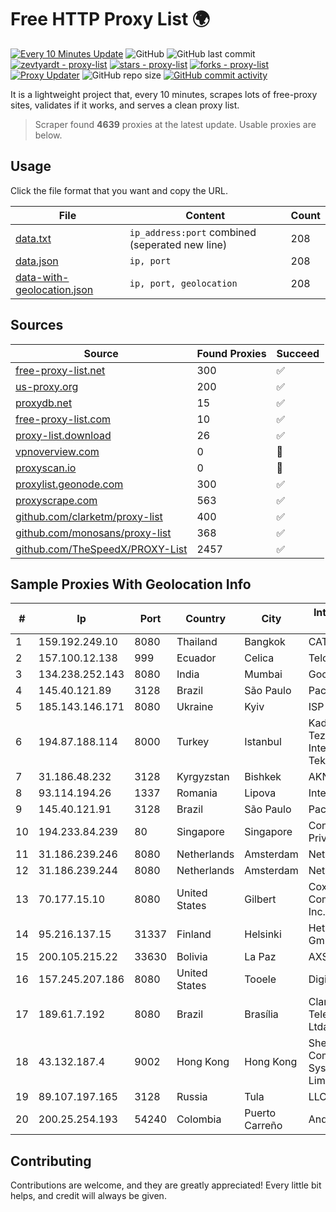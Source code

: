 
# Free HTTP Proxy List 🌍

[![Every 10 Minutes Update](https://github.com/mertguvencli/http-proxy-list/actions/workflows/main.yml/badge.svg?branch=main)](https://github.com/mertguvencli/http-proxy-list/actions/workflows/main.yml)
![GitHub](https://img.shields.io/github/license/mertguvencli/http-proxy-list)
![GitHub last commit](https://img.shields.io/github/last-commit/mertguvencli/http-proxy-list)
[![zevtyardt - proxy-list](https://img.shields.io/static/v1?label=zevtyardt&message=proxy-list&color=blue&logo=github)](https://github.com/zevtyardt/proxy-list "Go to GitHub repo")
[![stars - proxy-list](https://img.shields.io/github/stars/zevtyardt/proxy-list?style=social)](https://github.com/zevtyardt/proxy-list)
[![forks - proxy-list](https://img.shields.io/github/forks/zevtyardt/proxy-list?style=social)](https://github.com/zevtyardt/proxy-list)
[![Proxy Updater](https://github.com/zevtyardt/proxy-list/workflows/Proxy%20Updater/badge.svg)](https://github.com/zevtyardt/proxy-list/actions?query=workflow:"Proxy+Updater")
![GitHub repo size](https://img.shields.io/github/repo-size/zevtyardt/proxy-list)
[![GitHub commit activity](https://img.shields.io/github/commit-activity/m/zevtyardt/proxy-list?logo=commits)](https://github.com/zevtyardt/proxy-list/commits/main)

It is a lightweight project that, every 10 minutes, scrapes lots of free-proxy sites, validates if it works, and serves a clean proxy list.

> Scraper found **4639** proxies at the latest update. Usable proxies are below.

## Usage

Click the file format that you want and copy the URL.

|File|Content|Count|
|----|-------|-----|
|[data.txt](https://raw.githubusercontent.com/mertguvencli/http-proxy-list/main/proxy-list/data.txt)|`ip_address:port` combined (seperated new line)|208|
|[data.json](https://raw.githubusercontent.com/mertguvencli/http-proxy-list/main/proxy-list/data.json)|`ip, port`|208|
|[data-with-geolocation.json](https://raw.githubusercontent.com/mertguvencli/http-proxy-list/main/proxy-list/data-with-geolocation.json)|`ip, port, geolocation`|208|

## Sources

|Source|Found Proxies|Succeed|
|------|-------------|-------|
|[free-proxy-list.net](https://free-proxy-list.net)|300|✅|
|[us-proxy.org](https://www.us-proxy.org)|200|✅|
|[proxydb.net](http://proxydb.net)|15|✅|
|[free-proxy-list.com](https://free-proxy-list.com/?page=&port=&type%5B%5D=http&type%5B%5D=https&up_time=0&search=Search)|10|✅|
|[proxy-list.download](https://www.proxy-list.download/HTTP)|26|✅|
|[vpnoverview.com](https://vpnoverview.com/privacy/anonymous-browsing/free-proxy-servers)|0|🚫|
|[proxyscan.io](https://www.proxyscan.io)|0|🚫|
|[proxylist.geonode.com](https://proxylist.geonode.com/api/proxy-list?limit=300&page=1&sort_by=lastChecked&sort_type=desc&protocols=http,https)|300|✅|
|[proxyscrape.com](https://api.proxyscrape.com/v2/?request=displayproxies&protocol=http&timeout=10000&country=all&ssl=all&anonymity=all)|563|✅|
|[github.com/clarketm/proxy-list](https://raw.githubusercontent.com/clarketm/proxy-list/master/proxy-list-raw.txt)|400|✅|
|[github.com/monosans/proxy-list](https://raw.githubusercontent.com/monosans/proxy-list/main/proxies/http.txt)|368|✅|
|[github.com/TheSpeedX/PROXY-List](https://raw.githubusercontent.com/TheSpeedX/PROXY-List/master/http.txt)|2457|✅|


## Sample Proxies With Geolocation Info

|#|Ip|Port|Country|City|Internet Service Provider|
|-|--|----|-------|----|-------------------------|
|1|159.192.249.10|8080|Thailand|Bangkok|CAT-BB|
|2|157.100.12.138|999|Ecuador|Celica|Telconet S.A|
|3|134.238.252.143|8080|India|Mumbai|Google LLC|
|4|145.40.121.89|3128|Brazil|São Paulo|Packet Host, Inc.|
|5|185.143.146.171|8080|Ukraine|Kyiv|ISP UTELS|
|6|194.87.188.114|8000|Turkey|Istanbul|Kadir Huseyin Tezcan Nosspeed Internet Teknolojileri|
|7|31.186.48.232|3128|Kyrgyzstan|Bishkek|AKNET Ltd.|
|8|93.114.194.26|1337|Romania|Lipova|Interkvm Host SRL|
|9|145.40.121.91|3128|Brazil|São Paulo|Packet Host, Inc.|
|10|194.233.84.239|80|Singapore|Singapore|Contabo Asia Private Limited|
|11|31.186.239.246|8080|Netherlands|Amsterdam|NetSkope Inc|
|12|31.186.239.244|8080|Netherlands|Amsterdam|NetSkope Inc|
|13|70.177.15.10|8080|United States|Gilbert|Cox Communications Inc.|
|14|95.216.137.15|31337|Finland|Helsinki|Hetzner Online GmbH|
|15|200.105.215.22|33630|Bolivia|La Paz|AXS Bolivia S. A.|
|16|157.245.207.186|8080|United States|Tooele|DigitalOcean, LLC|
|17|189.61.7.192|8080|Brazil|Brasília|Claro NXT Telecomunicacoes Ltda|
|18|43.132.187.4|9002|Hong Kong|Hong Kong|Shenzhen Tencent Computer Systems Company Limited|
|19|89.107.197.165|3128|Russia|Tula|LLC TK Altair|
|20|200.25.254.193|54240|Colombia|Puerto Carreño|Andinet ON Line|



## Contributing

Contributions are welcome, and they are greatly appreciated! Every
little bit helps, and credit will always be given.

